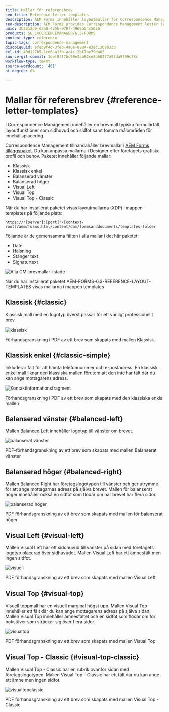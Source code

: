 ```yaml
---
title: Mallar för referensbrev
seo-title: Reference letter templates
description: AEM Forms innehåller layoutmallar för Correspondence Management-brev som du kan använda för att snabbt skapa brev.
seo-description: AEM Forms provides Correspondence Management letter layout templates that you can use to create letters quickly.
uuid: 3b2312d9-daa0-435b-976f-4969b54c5056
products: SG_EXPERIENCEMANAGER/6.3/FORMS
content-type: reference
topic-tags: correspondence-management
discoiquuid: afeb9f4d-3feb-4a0e-8884-e3ec1309b33b
exl-id: 40d127b5-1ce6-41fb-ac4c-2bf7ae79da82
source-git-commit: 1def8ff7bc90e2ab82ce8b50277a97da9709c78c
workflow-type: tm+mt
source-wordcount: '461'
ht-degree: 0%

---
```


# Mallar för referensbrev {#reference-letter-templates}

I Correspondence Management innehåller en brevmall typiska formulärfält, layoutfunktioner som sidhuvud och sidfot samt tomma målområden för innehållsplacering.

Correspondence Management tillhandahåller brevmallar i [AEM Forms tilläggspaket](https://experienceleague.adobe.com/docs/experience-manager-release-information/aem-release-updates/forms-updates/aem-forms-releases.html?lang=en). Du kan anpassa mallarna i Designer efter företagets grafiska profil och behov. Paketet innehåller följande mallar:

* Klassisk
* Klassisk enkel
* Balanserad vänster
* Balanserad höger
* Visual Left
* Visual Top
* Visual Top - Classic

När du har installerat paketet visas layoutmallarna (XDP) i mappen templates på följande plats:

`https://'[server]:[port]'/[context-root]/aem/forms.html/content/dam/formsanddocuments/templates-folder`

Följande är de gemensamma fälten i alla mallar i det här paketet:

* Date
* Hälsning
* Stänger text
* Signaturtext

![Alla CM-brevmallar listade](assets/templatescorrespondence.png)

När du har installerat paketet AEM-FORMS-6.3-REFERENCE-LAYOUT-TEMPLATES visas mallarna i mappen templates

## Klassisk {#classic}

Klassisk mall med en logotyp överst passar för ett vanligt professionellt brev.

![klassisk](assets/classic.png)

Förhandsgranskning i PDF av ett brev som skapats med mallen Klassisk

## Klassisk enkel {#classic-simple}

Inkluderar fält för att hämta telefonnummer och e-postadress. En klassisk enkel mall liknar den klassiska mallen förutom att den inte har fält där du kan ange mottagarens adress.

![Kontaktinformationsfragment](assets/classicsimple.png)

Förhandsgranskning i PDF av ett brev som skapats med den klassiska enkla mallen

## Balanserad vänster {#balanced-left}

Mallen Balanced Left innehåller logotyp till vänster om brevet.

![balanserat vänster](assets/balancedleft.png)

PDF-förhandsgranskning av ett brev som skapats med mallen Balanserat vänster

## Balanserad höger {#balanced-right}

Mallen Balanced Right har företagslogotypen till vänster och ger utrymme för att ange mottagarnas adress på själva brevet. Mallen för balanserat höger innehåller också en sidfot som flödar om när brevet har flera sidor.

![balanserad höger](assets/balancedright.png)

PDF förhandsgranskning av ett brev som skapats med mallen för balanserat höger

## Visual Left {#visual-left}

Mallen Visual Left har ett sidohuvud till vänster på sidan med företagets logotyp placerad över sidhuvudet. Mallen Visual Left har ett ämnesfält men ingen sidfot.

![visuell](assets/visualleft.png)

PDF förhandsgranskning av ett brev som skapats med mallen Visual Left

## Visual Top {#visual-top}

Visuell toppmall har en visuell marginal högst upp. Mallen Visual Top innehåller ett fält där du kan ange mottagarens adress på själva sidan. Mallen Visual Top innehåller ämnesfältet och en sidfot som flödar om för bokstäver som sträcker sig över flera sidor.

![visualtop](assets/visualtop.png)

PDF förhandsgranskning av ett brev som skapats med mallen Visual Top

## Visual Top - Classic {#visual-top-classic}

Mallen Visual Top - Classic har en rubrik ovanför sidan med företagslogotypen. Mallen Visual Top - Classic har ett fält där du kan ange ett ämne men ingen sidfot.

![visualtopclassic](assets/visualtopclassic.png)

PDF förhandsgranskning av ett brev som skapats med mallen Visual Top - Classic

